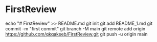 # FirstReview
echo "# FirstReview" >> README.md
git init
git add README_1.md
git commit -m "first commit"
git branch -M main
git remote add origin https://github.com/qkqakseb/FirstReview.git
git push -u origin main
